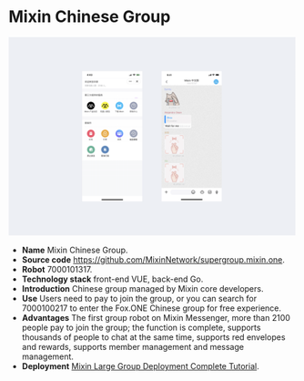 # Mixin Chinese Group

![TODO: English Version Img, Mixin Chinese Group](./super-group.png)

- **Name** Mixin Chinese Group.
- **Source code** <https://github.com/MixinNetwork/supergroup.mixin.one>.
- **Robot** 7000101317.
- **Technology stack** front-end VUE, back-end Go.
- **Introduction** Chinese group managed by Mixin core developers.
- **Use** Users need to pay to join the group, or you can search for 7000100217 to enter the Fox.ONE Chinese group for free experience.
- **Advantages** The first group robot on Mixin Messenger, more than 2100 people pay to join the group; the function is complete, supports thousands of people to chat at the same time, supports red envelopes and rewards, supports member management and message management.
- **Deployment** [Mixin Large Group Deployment Complete Tutorial](https://blog.exin.one/2019/05/25/mixin-super-group/).
